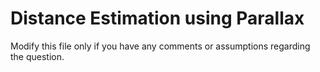 # Distance Estimation using Parallax

Modify this file only if you have any comments or assumptions regarding the question.
